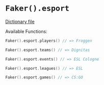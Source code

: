 # `Faker().esport`

[Dictionary file](../src/main/resources/locales/en/esport.yml)

Available Functions:  
```kotlin
Faker().esport.players() // => Froggen

Faker().esport.teams() // => Dignitas

Faker().esport.events() // => ESL Cologne

Faker().esport.leagues() // => ESL

Faker().esport.games() // => CS:GO
```
